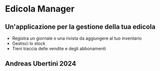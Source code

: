 # Edicola Manager

## Un'applicazione per la gestione della tua edicola

- Registra un giornale o una rivista da aggiungere al tuo inventario
- Gestisci lo stock
- Tieni traccia delle vendite e degli abbonamenti

## Andreas Ubertini 2024
